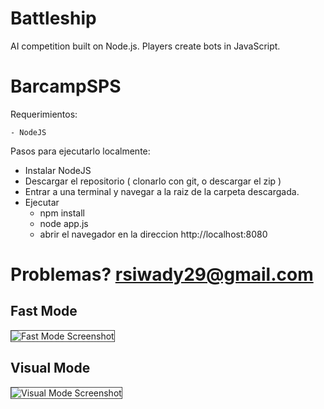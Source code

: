 Battleship
==========

AI competition built on Node.js. Players create bots in JavaScript. 

BarcampSPS
=====

Requerimientos: 

	- NodeJS

Pasos para ejecutarlo localmente: 

- Instalar NodeJS
- Descargar el repositorio ( clonarlo con git, o descargar el zip )
- Entrar a una terminal y navegar a la raiz de la carpeta descargada.
- Ejecutar 
	- npm install
	- node app.js
	- abrir el navegador en la direccion http://localhost:8080

Problemas? rsiwady29@gmail.com
===

## Fast Mode ##

<img alt="Fast Mode Screenshot" src="https://raw.github.com/gotdibbs/Battleship/master/fast.png" style="border: 1px solid #444;" />

## Visual Mode ##

<img alt="Visual Mode Screenshot" src="https://raw.github.com/gotdibbs/Battleship/master/visual.png" style="border: 1px solid #444;" />

